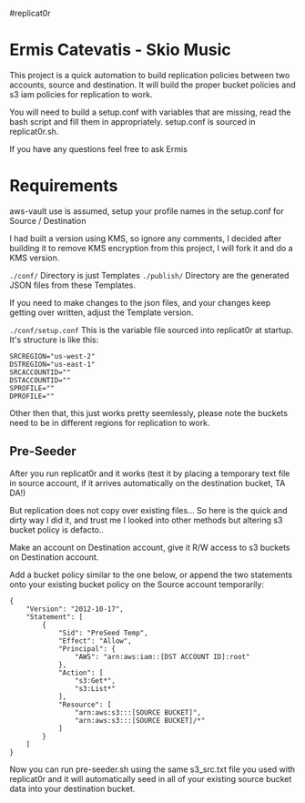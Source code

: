 #replicat0r
# Ermis Catevatis - Skio Music

This project is a quick automation to build replication policies between two accounts, source and destination.
It will build the proper bucket policies and s3 iam policies for replication to work.

You will need to build a setup.conf with variables that are missing, read the bash script and fill them in appropriately.
setup.conf is sourced in replicat0r.sh.

If you have any questions feel free to ask Ermis


# Requirements

aws-vault use is assumed, setup your profile names in the setup.conf for Source / Destination

I had built a version using KMS, so ignore any comments, I decided after building it to remove KMS encryption from this project, I will fork it and do a KMS version.

```./conf/``` Directory is just Templates
```./publish/``` Directory are the generated JSON files from these Templates.

If you need to make changes to the json files, and your changes keep getting over written, adjust the Template version.

```./conf/setup.conf``` This is the variable file sourced into replicat0r at startup. It's structure is like this:

```
SRCREGION="us-west-2"
DSTREGION="us-east-1"
SRCACCOUNTID=""
DSTACCOUNTID=""
SPROFILE=""
DPROFILE=""
```

Other then that, this just works pretty seemlessly, please note the buckets need to be in different regions for replication to work.

## Pre-Seeder
After you run replicat0r and it works (test it by placing a temporary text file in source account, if it arrives automatically on the destination bucket, TA DA!)

But replication does not copy over existing files... So here is the quick and dirty way I did it, and trust me I looked into other methods but altering s3 bucket policy is defacto..

Make an account on Destination account, give it R/W access to s3 buckets on Destination account.

Add a bucket policy similar to the one below, or append the two statements onto your existing bucket policy on the Source account temporarily:

```
{
    "Version": "2012-10-17",
    "Statement": [
        {
            "Sid": "PreSeed Temp",
            "Effect": "Allow",
            "Principal": {
                "AWS": "arn:aws:iam::[DST ACCOUNT ID]:root"
            },
            "Action": [
                "s3:Get*",
                "s3:List*"
            ],
            "Resource": [
                "arn:aws:s3:::[SOURCE BUCKET]",
                "arn:aws:s3:::[SOURCE BUCKET]/*"
            ]
        }
    ]
}
```


Now you can run pre-seeder.sh using the same s3_src.txt file you used with replicat0r and it will automatically seed in all of your existing source bucket data into your destination bucket.
